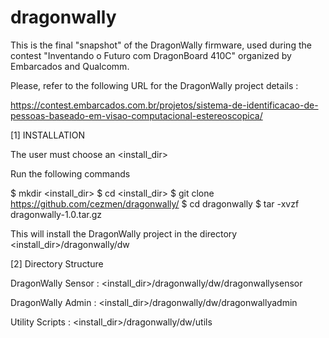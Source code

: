 # dragonwally

This is the final "snapshot" of the DragonWally firmware, used during
the contest "Inventando o Futuro com DragonBoard 410C" organized by
Embarcados and Qualcomm.

Please, refer to the following URL for the DragonWally project details :

https://contest.embarcados.com.br/projetos/sistema-de-identificacao-de-pessoas-baseado-em-visao-computacional-estereoscopica/

[1] INSTALLATION

The user must choose an <install_dir>

Run the following commands 

$ mkdir <install_dir>
$ cd <install_dir>
$ git clone https://github.com/cezmen/dragonwally/
$ cd dragonwally
$ tar -xvzf dragonwally-1.0.tar.gz

This will install the DragonWally project in the directory <install_dir>/dragonwally/dw

[2] Directory Structure

DragonWally Sensor : <install_dir>/dragonwally/dw/dragonwallysensor

DragonWally Admin  : <install_dir>/dragonwally/dw/dragonwallyadmin

Utility Scripts    : <install_dir>/dragonwally/dw/utils


